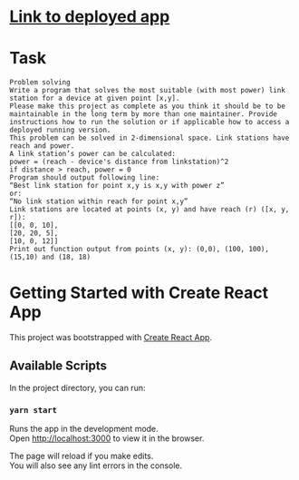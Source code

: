 # [Link to deployed app](https://happyhung95.github.io/nordcloud-app/)
# Task
```
Problem solving
Write a program that solves the most suitable (with most power) link station for a device at given point [x,y].
Please make this project as complete as you think it should be to be maintainable in the long term by more than one maintainer. ​Provide instructions how to run the solution or if applicable how to access a deployed running version.
This problem can be solved in 2-dimensional space. Link stations have reach and power.
A link station’s power can be calculated:
power = (reach - device's distance from linkstation)^2
if distance > reach, power = 0
Program should output following line:
“Best link station for point x,y is x,y with power z”
or:
“No link station within reach for point x,y”
Link stations​ are located at points ​(x, y)​ and have reach ​(r) ([x, y, r])​: 
[[0, 0, 10],
[20, 20, 5],
[10, 0, 12]]
Print out function output from ​points​ ​(x, y): (0,0), (100, 100), (15,10)​ and ​(18, 18)
```

# Getting Started with Create React App

This project was bootstrapped with [Create React App](https://github.com/facebook/create-react-app).

## Available Scripts

In the project directory, you can run:

### `yarn start`

Runs the app in the development mode.\
Open [http://localhost:3000](http://localhost:3000) to view it in the browser.

The page will reload if you make edits.\
You will also see any lint errors in the console.

